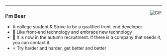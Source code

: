 ---
<img align="right" alt="GIF" src="https://raw.githubusercontent.com/JoeyBling/JoeyBling/master/pic/pusheencode.gif" />

### I'm Bear

- A college student  & Strive to be a qualified front-end developer.
- 🌱 Like front-end technology and embrace new technology
- 💬 It is now in the autumn recruitment. If there is a company that needs it, you can contact it.
- ⭐ Try harder and harder, get better and better


